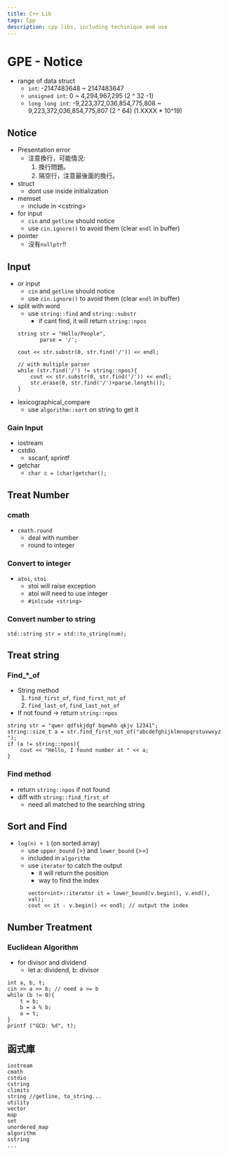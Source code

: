 ```yaml
---
title: C++ Lib
tags: Cpp
description: cpp libs, including techinique and use
---
```


# GPE - Notice
- range of data struct
    - `int`: -2147483648 ~ 2147483647
    - `unsigned int`: 0 ~ 4,294,967,295 (2 ^ 32 -1)
    - `long long int`: -9,223,372,036,854,775,808 ~ 9,223,372,036,854,775,807 (2 ^ 64) (1.XXXX * 10^19)
## Notice
- Presentation error
    - 注意換行，可能情況:
        1. 換行問題。
        2. 隔空行，注意最後面的換行。
- struct
    - dont use inside initialization
- memset
    - include in \<cstring>
- for input
    - `cin` and `getline` should notice
    - use `cin.ignore()` to avoid them (clear `endl` in buffer)
- pointer
    - 沒有`nullptr`!!
## Input
- or input
    - `cin` and `getline` should notice
    - use `cin.ignore()` to avoid them (clear `endl` in buffer)
- split with word
    - use `string::find` and `string::substr`
        - if cant find, it will return `string::npos`
    ```cpp=
    string str = "Hello/People",
           parse = '/';
    
    cout << str.substr(0, str.find('/')) << endl;
    
    // with multiple parser
    while (str.find('/') != string::npos){
        cout << str.substr(0, str.find('/')) << endl;
        str.erase(0, str.find('/')+parse.length());
    }
    ```
- lexicographical_compare
    - use `algorithm::sort` on string to get it

### Gain Input
- iostream
- cstdio
    - sscanf, sprintf
- getchar
    - `char c = (char)getchar();`

## Treat Number
### cmath
- `cmath.round`
    - deal with number
    - round to integer

### Convert to integer
- `atoi`, `stoi`
    - stoi will raise exception
    - atoi will need to use integer
    - `#inlcude <string>`

### Convert number to string
```cpp=
std::string str = std::to_string(num);
```

## Treat string 
### Find_\*_of
- String method
    1. `find_first_of`, `find_first_not_of`
    2. `find_last_of`, `find_last_not_of`
- If not found -> return `string::npos`
```cpp=
string str = "qwer qdfskjdgf bqewhb qkjv 12341";
string::size_t a = str.find_first_not_of("abcdefghijklmnopqrstuvwxyz ");
if (a != string::npos){
    cout << "Hello, I found number at " << a;
}
```
### Find method
- return `string::npos` if not found
- diff with `string::find_first_of`
    - need all matched to the searching string

## Sort and Find
- `log(n) + 1` (on sorted array)
    - use `upper_bound` (>) and `lower_bound` (>=)
    - included in `algorithm`
    - use `iterator` to catch the output
        - it will return the position
        - way to find the index
        ```cpp=
        vector<int>::iterator it = lower_bound(v.begin(), v.end(), val);
        cout << it - v.begin() << endl; // output the index
        ```
        
## Number Treatment
### Euclidean Algorithm
- for divisor and dividend
    - let a: dividend, b: divisor
```cpp=
int a, b, t;
cin >> a >> b; // need a >= b
while (b != 0){
    t = b;
    b = a % b;
    a = t;
}
printf ("GCD: %d", t);
```

## 函式庫
```
iostream
cmath
cstdio
cstring
climits
string //getline, to_string...
utility
vector
map
set
unordered_map
algorithm
sstring
...
```
